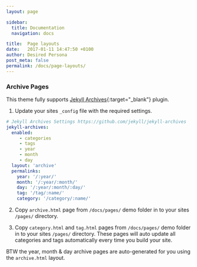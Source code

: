 ```yaml
---
layout: page

sidebar:
  title: Documentation
  navigation: docs

title:  Page layouts
date:   2017-01-11 14:47:50 +0100
author: Desired Persona
post_meta: false
permalink: /docs/page-layouts/
---
```


### Archive Pages
This theme fully supports [Jekyll Archives](https://github.com/jekyll/jekyll-archives){:target="\_blank"} plugin.

1. Update your sites `_config` file with the required settings.

```yaml
# Jekyll Archives Settings https://github.com/jekyll/jekyll-archives
jekyll-archives:
  enabled:
     - categories
     - tags
     - year
     - month
     - day
  layout: 'archive'
  permalinks:
    year: '/:year/'
    month: '/:year/:month/'
    day: '/:year/:month/:day/'
    tag: '/tag/:name/'
    category: '/category/:name/'
```

2. Copy `archive.html` page from `/docs/pages/` demo folder in to your sites `/pages/` directory.

3. Copy `category.html` and `tag.html` pages from `/docs/pages/` demo folder in to your sites `/pages/` directory. These pages will auto update all categories and tags automatically every time you build your site.

BTW the year, month & day archive pages are auto-generated for you using the `archive.html` layout.
